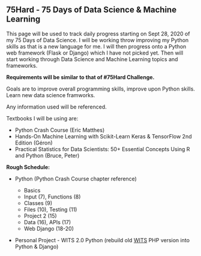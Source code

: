 ## 75Hard - 75 Days of Data Science & Machine Learning 

This page will be used to track daily progress starting on Sept 28, 2020 of my 75 Days of Data Science.
I will be working throw improving my Python skills as that is a new language for me. I will then progress onto a Python web framework (Flask or Django) which I have not picked yet. Then will start working through Data Science and Machine Learning topics and frameworks. 

**Requirements will be similar to that of #75Hard Challenge.**

Goals are to improve overall programming skills, improve upon Python skills. Learn new data science framworks.

Any information used will be referenced. 

Textbooks I will be using are:
* Python Crash Course (Eric Matthes)
* Hands-On Machine Learning with Scikit-Learn Keras & TensorFlow 2nd Edition (Géron)
* Practical Statistics for Data Scientists: 50+ Essential Concepts Using R and Python (Bruce, Peter)


**Rough Schedule:**
* Python (Python Crash Course chapter reference)
  * Basics
  * Input (7), Functions (8)
  * Classes (9)
  * Files (10), Testing (11)
  * Project 2 (15)
  * Data (16), APIs (17)
  * Web Django (18-20)
  
* Personal Project - WITS 2.0 Python (rebuild old [WITS](https://github.com/ckwire/WITS) PHP version into Python & Django)
  
